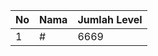 | No | Nama            | Jumlah Level |
|----|-----------------|--------------|
| 1  | #    |    6669        |
